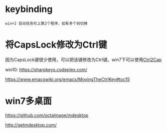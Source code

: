 # keybinding

```
win+2 启动任务栏上第2个程序，如有多个则切换
```

# 将CapsLock修改为Ctrl键

因为CapsLock键很少使用，可以把该键修改为Ctrl键。win7下可以使用[Ctrl2Cap](https://technet.microsoft.com/en-us/sysinternals/bb897578.aspx?f=255&MSPPError=-2147217396)

win10:
https://sharpkeys.codeplex.com/

https://www.emacswiki.org/emacs/MovingTheCtrlKey#toc15

# win7多桌面

https://github.com/octalmage/mdesktop

http://getmdesktop.com/
